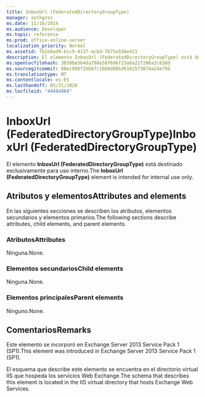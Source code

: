 ```yaml
---
title: InboxUrl (FederatedDirectoryGroupType)
manager: sethgros
ms.date: 11/16/2014
ms.audience: Developer
ms.topic: reference
ms.prod: office-online-server
localization_priority: Normal
ms.assetid: fb2e8ad9-bcc9-4137-acbd-7b75a556e411
description: El elemento InboxUrl (FederatedDirectoryGroupType) está destinado exclusivamente para uso interno.
ms.openlocfilehash: 3030be5b4da798e58f696f23a8a22f296a3c638d
ms.sourcegitcommit: 88ec988f2bb67c1866d06b361615f3674a24e795
ms.translationtype: MT
ms.contentlocale: es-ES
ms.lasthandoff: 05/31/2020
ms.locfileid: "44464864"
---
```

# <a name="inboxurl-federateddirectorygrouptype"></a><span data-ttu-id="73c5c-103">InboxUrl (FederatedDirectoryGroupType)</span><span class="sxs-lookup"><span data-stu-id="73c5c-103">InboxUrl (FederatedDirectoryGroupType)</span></span>

<span data-ttu-id="73c5c-104">El elemento **InboxUrl (FederatedDirectoryGroupType)** está destinado exclusivamente para uso interno.</span><span class="sxs-lookup"><span data-stu-id="73c5c-104">The **InboxUrl (FederatedDirectoryGroupType)** element is intended for internal use only.</span></span> 

## <a name="attributes-and-elements"></a><span data-ttu-id="73c5c-105">Atributos y elementos</span><span class="sxs-lookup"><span data-stu-id="73c5c-105">Attributes and elements</span></span>

<span data-ttu-id="73c5c-106">En las siguientes secciones se describen los atributos, elementos secundarios y elementos primarios.</span><span class="sxs-lookup"><span data-stu-id="73c5c-106">The following sections describe attributes, child elements, and parent elements.</span></span>
  
### <a name="attributes"></a><span data-ttu-id="73c5c-107">Atributos</span><span class="sxs-lookup"><span data-stu-id="73c5c-107">Attributes</span></span>

<span data-ttu-id="73c5c-108">Ninguna.</span><span class="sxs-lookup"><span data-stu-id="73c5c-108">None.</span></span>
  
### <a name="child-elements"></a><span data-ttu-id="73c5c-109">Elementos secundarios</span><span class="sxs-lookup"><span data-stu-id="73c5c-109">Child elements</span></span>

<span data-ttu-id="73c5c-110">Ninguna.</span><span class="sxs-lookup"><span data-stu-id="73c5c-110">None.</span></span>
  
### <a name="parent-elements"></a><span data-ttu-id="73c5c-111">Elementos principales</span><span class="sxs-lookup"><span data-stu-id="73c5c-111">Parent elements</span></span>

<span data-ttu-id="73c5c-112">Ninguno.</span><span class="sxs-lookup"><span data-stu-id="73c5c-112">None.</span></span>
  
## <a name="remarks"></a><span data-ttu-id="73c5c-113">Comentarios</span><span class="sxs-lookup"><span data-stu-id="73c5c-113">Remarks</span></span>

<span data-ttu-id="73c5c-114">Este elemento se incorporó en Exchange Server 2013 Service Pack 1 (SP1).</span><span class="sxs-lookup"><span data-stu-id="73c5c-114">This element was introduced in Exchange Server 2013 Service Pack 1 (SP1).</span></span>
  
<span data-ttu-id="73c5c-115">El esquema que describe este elemento se encuentra en el directorio virtual IIS que hospeda los servicios Web Exchange.</span><span class="sxs-lookup"><span data-stu-id="73c5c-115">The schema that describes this element is located in the IIS virtual directory that hosts Exchange Web Services.</span></span>
  

